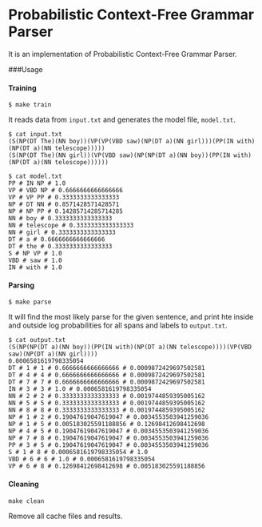 Probabilistic Context-Free Grammar Parser
========
It is an implementation of Probabilistic Context-Free Grammar Parser.

###Usage

#### Training

	$ make train

It reads data from `input.txt` and generates the model file, `model.txt`.

```
$ cat input.txt
(S(NP(DT The)(NN boy))(VP(VP(VBD saw)(NP(DT a)(NN girl)))(PP(IN with)(NP(DT a)(NN telescope)))))
(S(NP(DT The)(NN girl))(VP(VBD saw)(NP(NP(DT a)(NN boy))(PP(IN with)(NP(DT a)(NN telescope))))))

$ cat model.txt
PP # IN NP # 1.0
VP # VBD NP # 0.6666666666666666
VP # VP PP # 0.3333333333333333
NP # DT NN # 0.8571428571428571
NP # NP PP # 0.14285714285714285
NN # boy # 0.3333333333333333
NN # telescope # 0.3333333333333333
NN # girl # 0.3333333333333333
DT # a # 0.6666666666666666
DT # the # 0.3333333333333333
S # NP VP # 1.0
VBD # saw # 1.0
IN # with # 1.0
```

#### Parsing

	$ make parse

It will find the most likely parse for the given sentence, and print hte inside and outside log probabilities for all spans and labels to `output.txt`.

```
$ cat output.txt
(S(NP(NP(DT a)(NN boy))(PP(IN with)(NP(DT a)(NN telescope))))(VP(VBD saw)(NP(DT a)(NN girl))))
0.0006581619798335054
DT # 1 # 1 # 0.6666666666666666 # 0.0009872429697502581
DT # 4 # 4 # 0.6666666666666666 # 0.0009872429697502581
DT # 7 # 7 # 0.6666666666666666 # 0.0009872429697502581
IN # 3 # 3 # 1.0 # 0.0006581619798335054
NN # 2 # 2 # 0.3333333333333333 # 0.0019744859395005162
NN # 5 # 5 # 0.3333333333333333 # 0.0019744859395005162
NN # 8 # 8 # 0.3333333333333333 # 0.0019744859395005162
NP # 1 # 2 # 0.19047619047619047 # 0.0034553503941259036
NP # 1 # 5 # 0.005183025591188856 # 0.12698412698412698
NP # 4 # 5 # 0.19047619047619047 # 0.0034553503941259036
NP # 7 # 8 # 0.19047619047619047 # 0.0034553503941259036
PP # 3 # 5 # 0.19047619047619047 # 0.0034553503941259036
S # 1 # 8 # 0.0006581619798335054 # 1.0
VBD # 6 # 6 # 1.0 # 0.0006581619798335054
VP # 6 # 8 # 0.12698412698412698 # 0.005183025591188856
```

#### Cleaning

	make clean

Remove all cache files and results.
